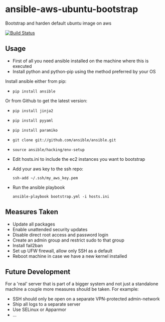 ansible-aws-ubuntu-bootstrap
============================

Bootstrap and harden default ubuntu image on aws

[![Build Status](https://travis-ci.org/gujo/ansible-aws-ubuntu-bootstrap.png?branch=master)](https://travis-ci.org/gujo/ansible-aws-ubuntu-bootstrap)


Usage
-----

  * First of all you need ansible installed on the machine where this is executed
  * Install python and python-pip using the method preferred by your OS

Install ansible either from pip:
  * `pip install ansible`

Or from Github to get the latest version:
  * `pip install jinja2`
  * `pip install pyyaml`
  * `pip install paramiko`
  * `git clone git://github.com/ansible/ansible.git`
  * `source ansible/hacking/env-setup`

* Edit hosts.ini to include the ec2 instances you want to bootstrap
* Add your aws key to the ssh repo:

  `ssh-add ~/.ssh/my_aws_key.pem`

* Run the ansible playbook
  
  `ansible-playbook bootstrap.yml -i hosts.ini`


Measures Taken
--------------

* Update all packages
* Enable unattended security updates
* Disable direct root access and password login
* Create an admin group and restrict sudo to that group
* Install fail2ban
* Set up UFW firewall, allow only SSH as a default
* Reboot machine in case we have a new kernel installed


Future Development
------------------

For a 'real' server that is part of a bigger system and not just a standalone
machine a couple more measures should be taken. For example:
* SSH should only be open on a separate VPN-protected admin-network
* Ship all logs to a separate server
* Use SELinux or Apparmor
* ...
